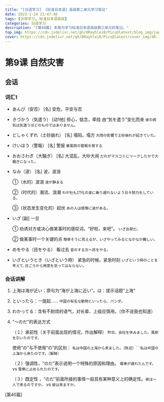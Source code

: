 ```yaml
---
title: "[日语学习] 《标准日本语》高级第二单元学习笔记"
date: 2023-1-14 21:47:46
tags: [日常学习, 标准日本语高级]
categories: 日语学习
description: "[第40篇] 本章为学习标准日本语高级第三单元的笔记。"
top_img: https://cdn.jsdelivr.net/gh/0Rayhlei0/Pics@latest/blog_img/japanese.jpg
cover: https://cdn.jsdelivr.net/gh/0Rayhlei0/Pics@latest/cover_img/40-Japanese_Chapter_26.jpg
---
```


# 第9课 自然灾害

## 会话

### 词汇1

- あんぴ（安否）    [名] 安危，平安与否

- きづかう（気遣う）    [动1他] 担心，惦念，牵挂 由“気を遣う”变化而来 `彼の病気は気遣うほどのものではありません。`

- どしゃくずれ（土砂崩れ）    [名] 塌陷，塌方 `大雨の影響で土砂崩れが起きていた。`

- けいほう（警報）    [名] 警报 `暴風雨の警報を発する`

- おおさわぎ（大騒ぎ）    [名] 大混乱，大吵大闹 `だれがマスコミにリークしたかで大騒ぎになった。` 

- なみ（波）    [名] 波，波浪 

  ①（水的）波浪 `波が静まる`

  ②（时代的）潮流、浪潮  `わが社もIT化の波に乗り遅れないよう日々努力をしている。`

  ③（状态发生变化的）起伏 `あの人は感情に波がある。`

- いざ    [副] 一旦 

  ① 劝诱对方或决心做某事时的感叹词，“好啦，来吧”。 `いざ出発だ。`

  ② 做某事时一个关键的点 `簡単そうに見えるが、いざやってみるとなかなか難しい。`

- めをやる（目をやる）    看过去 `音のする方へ目をやる。`

- いざというとき（いざという時）    紧急的时候，紧急时刻 `いざという時のことを考えて､日ごろから用意を怠ってはならない｡`

### 会话讲解

1. 上海は海が近い：原句为“海が上海に近い”。は：提示话题“上海”

1. といったら：一提起…… `中国の有名な動物といったら、パンダ。`

1. わかってる：含有不耐烦的语气，对长辈、上级应慎用。（你不说我也知道）

4. “～のだ”的表达方式

   （１）承前性（关于前面出现的情况，作出解释） `昨日、会社を休みました。風邪を引いたのです。`

   使用“の”与不使用“の”的区别： `私は中国の上海から来ました。（陈述）``私は中国の上海から来たのです。（解释）`

   （２）强调性，“のだ”表示说明一个特殊的原因和理由。 `電車が遅れたんです。`vs `警察に止められたのです。`

   （３）既定性 ，“のだ”前面所接的事情一般具有某种意义上的确定性。`彼は一人で来るのですか。` vs `彼は来ますか。`

[第40篇]
